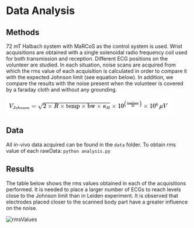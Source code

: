 # Data Analysis

## Methods
72 mT Halbach system with MaRCoS as the control system is used. Wrist acquisitions are obtained with a single solenoidal radio frequency coil used for both transmission and reception. Different ECG positions on the volunteer are studied. In each situation, noise scans are acquired from which the rms value of each acquisition is calculated in order to compare it with the expected Johnson limit (see equation below). In addition, we compare the results with the noise present when the volunteer is covered by a faraday cloth and without any grounding.

![JohnsonEq](JohnsonEq.png)

## Data
All in-vivo data acquired can be found in the `data` folder.
To obtain rms value of each rawData: 
```python analysis.py```

## Results
The table below shows the rms values obtained in each of the acquisitions performed. It is needed to place a larger number of ECGs to reach levels close to the Johnson limit than in Leiden experiment. It is observed that electrodes placed closer to the scanned body part have a greater influence on the noise. 

![rmsValues](rmsValues.png)
